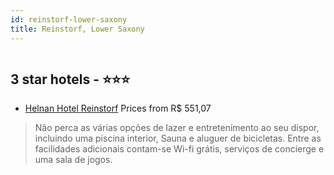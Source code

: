 ```yaml
---
id: reinstorf-lower-saxony
title: Reinstorf, Lower Saxony
---
```


<center><img src="https://i.travelapi.com/hotels/27000000/26920000/26910700/26910696/28481498_z.jpg" alt="" /></center>


##  3 star hotels - ⭐️⭐️⭐️

-    [Helnan Hotel Reinstorf](https://www.hurb.com/br/aud/https://www.hurb.com/br/hotels/reinstorf/helnan-hotel-reinstorf-HT-DMSX?cmp=18055) Prices from R$ 551,07
   > Não perca as várias opções de lazer e entretenimento ao seu dispor, incluindo uma piscina interior, Sauna e aluguer de bicicletas. Entre as facilidades adicionais contam-se Wi-fi grátis, serviços de concierge e uma sala de jogos.
